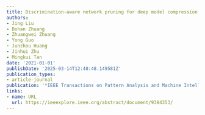 ```yaml
---
title: Discrimination-aware network pruning for deep model compression
authors:
- Jing Liu
- Bohan Zhuang
- Zhuangwei Zhuang
- Yong Guo
- Junzhou Huang
- Jinhui Zhu
- Mingkui Tan
date: '2021-01-01'
publishDate: '2025-03-14T12:48:48.149581Z'
publication_types:
- article-journal
publication: '*IEEE Transactions on Pattern Analysis and Machine Intelligence*'
links:
- name: URL
  url: https://ieeexplore.ieee.org/abstract/document/9384353/
---
```

